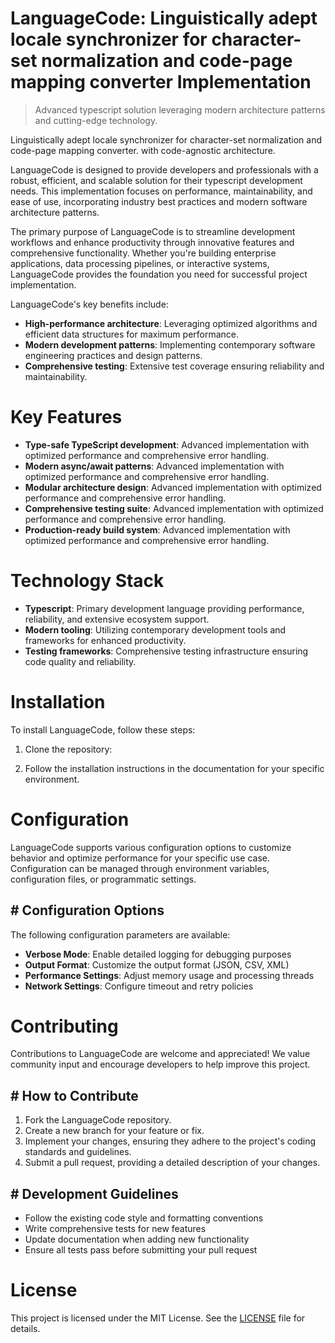 <!-- fallback_LanguageCode_20250810001231_67503 -->

# LanguageCode: Linguistically adept locale synchronizer for character-set normalization and code-page mapping converter Implementation
> Advanced typescript solution leveraging modern architecture patterns and cutting-edge technology.

Linguistically adept locale synchronizer for character-set normalization and code-page mapping converter. with code-agnostic architecture.

LanguageCode is designed to provide developers and professionals with a robust, efficient, and scalable solution for their typescript development needs. This implementation focuses on performance, maintainability, and ease of use, incorporating industry best practices and modern software architecture patterns.

The primary purpose of LanguageCode is to streamline development workflows and enhance productivity through innovative features and comprehensive functionality. Whether you're building enterprise applications, data processing pipelines, or interactive systems, LanguageCode provides the foundation you need for successful project implementation.

LanguageCode's key benefits include:

* **High-performance architecture**: Leveraging optimized algorithms and efficient data structures for maximum performance.
* **Modern development patterns**: Implementing contemporary software engineering practices and design patterns.
* **Comprehensive testing**: Extensive test coverage ensuring reliability and maintainability.

# Key Features

* **Type-safe TypeScript development**: Advanced implementation with optimized performance and comprehensive error handling.
* **Modern async/await patterns**: Advanced implementation with optimized performance and comprehensive error handling.
* **Modular architecture design**: Advanced implementation with optimized performance and comprehensive error handling.
* **Comprehensive testing suite**: Advanced implementation with optimized performance and comprehensive error handling.
* **Production-ready build system**: Advanced implementation with optimized performance and comprehensive error handling.

# Technology Stack

* **Typescript**: Primary development language providing performance, reliability, and extensive ecosystem support.
* **Modern tooling**: Utilizing contemporary development tools and frameworks for enhanced productivity.
* **Testing frameworks**: Comprehensive testing infrastructure ensuring code quality and reliability.

# Installation

To install LanguageCode, follow these steps:

1. Clone the repository:


2. Follow the installation instructions in the documentation for your specific environment.

# Configuration

LanguageCode supports various configuration options to customize behavior and optimize performance for your specific use case. Configuration can be managed through environment variables, configuration files, or programmatic settings.

## # Configuration Options

The following configuration parameters are available:

* **Verbose Mode**: Enable detailed logging for debugging purposes
* **Output Format**: Customize the output format (JSON, CSV, XML)
* **Performance Settings**: Adjust memory usage and processing threads
* **Network Settings**: Configure timeout and retry policies

# Contributing

Contributions to LanguageCode are welcome and appreciated! We value community input and encourage developers to help improve this project.

## # How to Contribute

1. Fork the LanguageCode repository.
2. Create a new branch for your feature or fix.
3. Implement your changes, ensuring they adhere to the project's coding standards and guidelines.
4. Submit a pull request, providing a detailed description of your changes.

## # Development Guidelines

* Follow the existing code style and formatting conventions
* Write comprehensive tests for new features
* Update documentation when adding new functionality
* Ensure all tests pass before submitting your pull request

# License

This project is licensed under the MIT License. See the [LICENSE](https://github.com/laurindoisaac/LanguageCode/blob/main/LICENSE) file for details.
